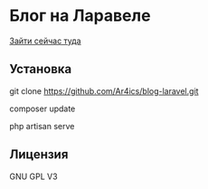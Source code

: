 # Блог на Ларавеле

[Зайти сейчас туда](http://visualstorm.herokuapp.com)

## Установка

git clone https://github.com/Ar4ics/blog-laravel.git

composer update

php artisan serve

## Лицензия

GNU GPL V3
